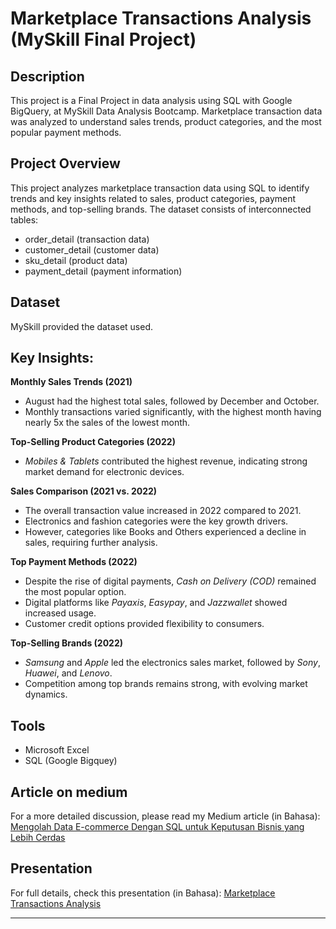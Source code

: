 # Marketplace Transactions Analysis (MySkill Final Project)

## Description
This project is a Final Project in data analysis using SQL with Google BigQuery, at MySkill Data Analysis Bootcamp. 
Marketplace transaction data was analyzed to understand sales trends, product categories, and the most popular payment methods.

## Project Overview
This project analyzes marketplace transaction data using SQL to identify trends and key insights related to sales, product categories, payment methods, and top-selling brands. The dataset consists of interconnected tables:
- order_detail (transaction data)
- customer_detail (customer data)
- sku_detail (product data)
- payment_detail (payment information)

## Dataset
MySkill provided the dataset used.

## Key Insights:
**Monthly Sales Trends (2021)**
- August had the highest total sales, followed by December and October.
- Monthly transactions varied significantly, with the highest month having nearly 5x the sales of the lowest month.

**Top-Selling Product Categories (2022)**
- *Mobiles & Tablets* contributed the highest revenue, indicating strong market demand for electronic devices.

**Sales Comparison (2021 vs. 2022)**
- The overall transaction value increased in 2022 compared to 2021.
- Electronics and fashion categories were the key growth drivers.
- However, categories like Books and Others experienced a decline in sales, requiring further analysis.

**Top Payment Methods (2022)**
- Despite the rise of digital payments, *Cash on Delivery (COD)* remained the most popular option.
- Digital platforms like *Payaxis*, *Easypay*, and *Jazzwallet* showed increased usage.
- Customer credit options provided flexibility to consumers.

**Top-Selling Brands (2022)**
- *Samsung* and *Apple* led the electronics sales market, followed by *Sony*, *Huawei*, and *Lenovo*.
- Competition among top brands remains strong, with evolving market dynamics.

## Tools
- Microsoft Excel
- SQL (Google Bigquey)

## Article on medium
For a more detailed discussion, please read my Medium article (in Bahasa):
[Mengolah Data E-commerce Dengan SQL untuk Keputusan Bisnis yang Lebih Cerdas](https://medium.com/@dyonsetio/mengolah-data-e-commerce-dengan-sql-untuk-keputusan-bisnis-yang-lebih-cerdas-b5d18ce6d365)

## Presentation
For full details, check this presentation (in Bahasa):
[Marketplace Transactions Analysis](https://github.com/dyonsetio21/data_analytics_portfolio/blob/main/sql_projects/Marketplace_Transactions/Marketplace_Transactions_Analysis.pdf)

---
